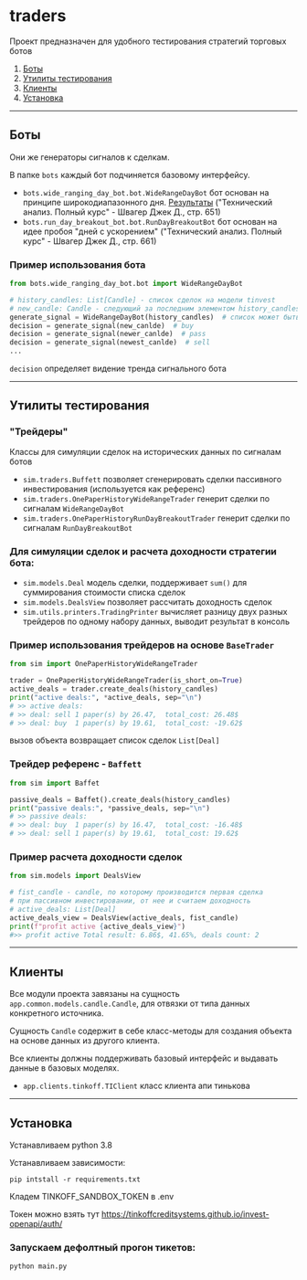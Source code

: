 # traders
Проект предназначен для удобного тестирования стратегий торговых ботов

1. [Боты](#Боты)
2. [Утилиты тестирования](#example2)
3. [Клиенты](#third-example)
4. [Установка](#clients)

***
## Боты
Они же генераторы сигналов к сделкам.

В папке `bots` каждый бот подчиняется базовому интерфейсу.

* `bots.wide_ranging_day_bot.bot.WideRangeDayBot` бот основан на принципе широкодиапазонного дня. [Результаты](https://docs.google.com/spreadsheets/d/1-e9Jza_OrOK2vfOx9dtoKknFYvd9ENLH2cQnN9enzrM/edit?usp=sharing)
("Технический анализ. Полный курс" - Швагер Джек Д., стр. 651)
* `bots.run_day_breakout_bot.bot.RunDayBreakoutBot` бот основан на идее пробоя "дней с ускорением" ("Технический анализ. Полный курс" - Швагер Джек Д., стр. 661)

### Пример использования бота
```python
from bots.wide_ranging_day_bot.bot import WideRangeDayBot

# history_candles: List[Candle] - список сделок на модели tinvest
# new_candle: Candle - следующий за последним элементом history_candles 
generate_signal = WideRangeDayBot(history_candles)  # список может быть пустым
decision = generate_signal(new_canlde)  # buy
decision = generate_signal(newer_canlde)  # pass
decision = generate_signal(newest_canlde)  # sell
...
```

`decision` определяет видение тренда сигнального бота 

***

## Утилиты тестирования
### "Трейдеры"
Классы для симуляции сделок на исторических данных по сигналам ботов
* `sim.traders.Buffett` позволяет сгенерировать сделки пассивного инвестирования (используется как референс)
* `sim.traders.OnePaperHistoryWideRangeTrader` генерит сделки по сигналам `WideRangeDayBot` 
* `sim.traders.OnePaperHistoryRunDayBreakoutTrader` генерит сделки по сигналам `RunDayBreakoutBot`
### Для симуляции сделок и расчета доходности стратегии бота:
* `sim.models.Deal` модель сделки, поддерживает `sum()` для суммирования стоимости списка сделок
* `sim.models.DealsView` позволяет рассчитать доходность сделок
* `sim.utils.printers.TradingPrinter` вычисляет разницу двух разных трейдеров по одному набору данных, выводит результат в консоль

### Пример использования трейдеров на основе `BaseTrader`
```python
from sim import OnePaperHistoryWideRangeTrader

trader = OnePaperHistoryWideRangeTrader(is_short_on=True)
active_deals = trader.create_deals(history_candles)
print("active deals:", *active_deals, sep="\n")
# >> active deals:
# >> deal: sell 1 paper(s) by 26.47,  total_cost: 26.48$
# >> deal: buy  1 paper(s) by 19.61,  total_cost: -19.62$
```
вызов объекта возвращает список сделок `List[Deal]`

### Трейдер референс - `Baffett`
```python
from sim import Baffet

passive_deals = Baffet().create_deals(history_candles)
print("passive deals:", *passive_deals, sep="\n")
# >> passive deals:
# >> deal: buy  1 paper(s) by 16.47,  total_cost: -16.48$
# >> deal: sell 1 paper(s) by 19.61,  total_cost: 19.62$
```
### Пример расчета доходности сделок
```python
from sim.models import DealsView

# fist_candle - candle, по которому производится первая сделка
# при пассивном инвестировании, от нее и считаем доходность
# active_deals: List[Deal]
active_deals_view = DealsView(active_deals, fist_candle)
print(f"profit active {active_deals_view}")
#>> profit active Total result: 6.86$, 41.65%, deals count: 2
```
***

## Клиенты
Все модули проекта завязаны на сущность `app.common.models.candle.Candle`, для отвязки от типа данных конкретного источника.

Сущность `Candle` содержит в себе класс-методы для создания объекта на основе данных из другого клиента.

Все клиенты должны поддерживать базовый интерфейс и выдавать данные в базовых моделях.
* `app.clients.tinkoff.TIClient` класс клиента апи тинькова

***
## Установка
Устанавливаем python 3.8

Устанавливаем зависимости:

```pip intstall -r requirements.txt```

Кладем TINKOFF_SANDBOX_TOKEN в .env

Токен можно взять тут
https://tinkoffcreditsystems.github.io/invest-openapi/auth/

### Запускаем дефолтный прогон тикетов:

```python main.py```
